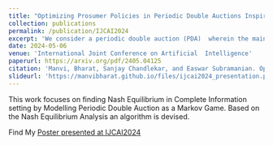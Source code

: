 ```yaml
---
title: "Optimizing Prosumer Policies in Periodic Double Auctions Inspired by Equilibrium Analysis"
collection: publications
permalink: /publication/IJCAI2024
excerpt: 'We consider a periodic double auction (PDA)  wherein the main participants are wholesale suppliers and brokers representing retailers. The suppliers are represented by a composite supply curve and the brokers are represented by individual bids. Additionally, the brokers can participate in small-scale selling by placing individual asks; hence, they act as prosumers. Specifically, in a PDA,  the prosumers who are net buyers have multiple opportunities to buy or sell multiple units of a commodity with the aim of minimizing the cost of buying across multiple rounds of the PDA. Formulating optimal bidding strategies for such a PDA setting involves planning across current and future rounds while considering the bidding strategies of other agents. In this work, we propose Markov perfect Nash equilibrium (MPNE) policies for a setup where multiple prosumers with knowledge of the composite supply curve compete to procure commodities. Thereafter, the MPNE policies are used to develop an algorithm called MPNE-BBS for the case wherein the prosumers need to reconstruct an approximate composite supply curve using past auction information. The efficacy of the proposed algorithm is demonstrated on the PowerTAC wholesale market simulator against several baselines and state-of-the-art bidding policies.'
date: 2024-05-06
venue: 'International Joint Conference on Artificial  Intelligence'
paperurl: https://arxiv.org/pdf/2405.04125
citation: 'Manvi, Bharat, Sanjay Chandlekar, and Easwar Subramanian. Optimizing Prosumer Policies in Periodic Double Auctions Inspired by Equilibrium Analysis (Extended Version). arXiv preprint arXiv:2405.04125 (2024).'
slideurl: 'https://manvibharat.github.io/files/ijcai2024_presentation.pdf'
---
```



This work focuses on finding Nash Equilibrium in Complete Information setting by Modelling Periodic Double Auction as a Markov Game. Based on the Nash Equilibrium Analysis an algorithm is devised.

Find My [Poster presented at IJCAI2024](https://manvibharat.github.io/files/poster_quarto.pdf)

